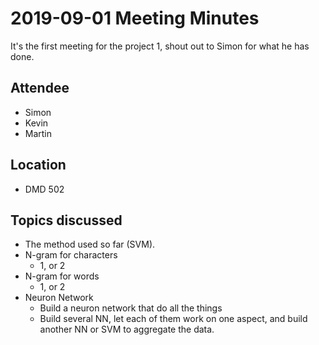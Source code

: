 # 2019-09-01 Meeting Minutes
It's the first meeting for the project 1, shout out to Simon for what he has done.

## Attendee
- Simon
- Kevin
- Martin

## Location
- DMD 502

## Topics discussed
- The method used so far (SVM).
- N-gram for characters
    - 1, or 2
- N-gram for words
    - 1, or 2
- Neuron Network
    - Build a neuron network that do all the things
    - Build several NN, let each of them work on one aspect, and build another NN or SVM to aggregate the data.